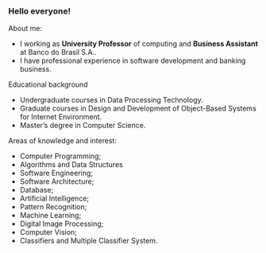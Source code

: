 ### Hello everyone!

About me:

- I  working as **University Professor** of computing and **Business Assistant** at Banco do Brasil S.A.. 
- I have professional experience in software development and banking business. 
<!-- - I’m an enthusiast of **Internet of Things**, **Bots** and **Artificial Intelligence**. -->

Educational background

- Undergraduate courses in Data Processing Technology.
- Graduate courses in Design and Development of Object-Based Systems for Internet Environment.
- Master’s degree in Computer Science.

Areas of knowledge and interest: 
- Computer Programming; 
- Algorithms and Data Structures
- Software Engineering; 
- Software Architecture; 
- Database;
- Artificial Intelligence;
- Pattern Recognition;
- Machine Learning;
- Digital Image Processing;
- Computer Vision; 
- Classifiers and Multiple Classifier System.
